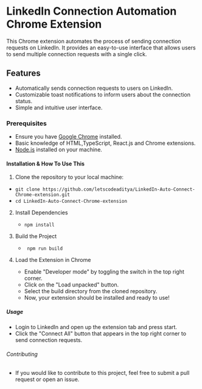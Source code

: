 # LinkedIn Connection Automation Chrome Extension

This Chrome extension automates the process of sending connection requests on LinkedIn. It provides an easy-to-use interface that allows users to send multiple connection requests with a single click.

## Features
- Automatically sends connection requests to users on LinkedIn.
- Customizable toast notifications to inform users about the connection status.
- Simple and intuitive user interface.


### Prerequisites
- Ensure you have [Google Chrome](https://www.google.com/chrome/) installed.
- Basic knowledge of HTML,TypeScript, React.js and Chrome extensions.
- [Node.js](https://nodejs.org/en/download/) installed on your machine.

#### Installation & How To Use This
1. Clone the repository to your local machine:
  - ``` git clone https://github.com/letscodeaditya/LinkedIn-Auto-Connect-Chrome-extension.git ```
  - ``` cd LinkedIn-Auto-Connect-Chrome-extension ```

2. Install Dependencies
   - ``` npm install ```

3. Build the Project
   - ``` npm run build```

4. Load the Extension in Chrome
   - Enable "Developer mode" by toggling the switch in the top right corner.
   - Click on the "Load unpacked" button.
   - Select the build directory from the cloned repository.
   - Now, your extension should be installed and ready to use!


##### Usage
- Login to LinkedIn and open up the extension tab and press start.
- Click the "Connect All" button that appears in the top right corner to send connection requests.


###### Contributing
- If you would like to contribute to this project, feel free to submit a pull request or open an issue.